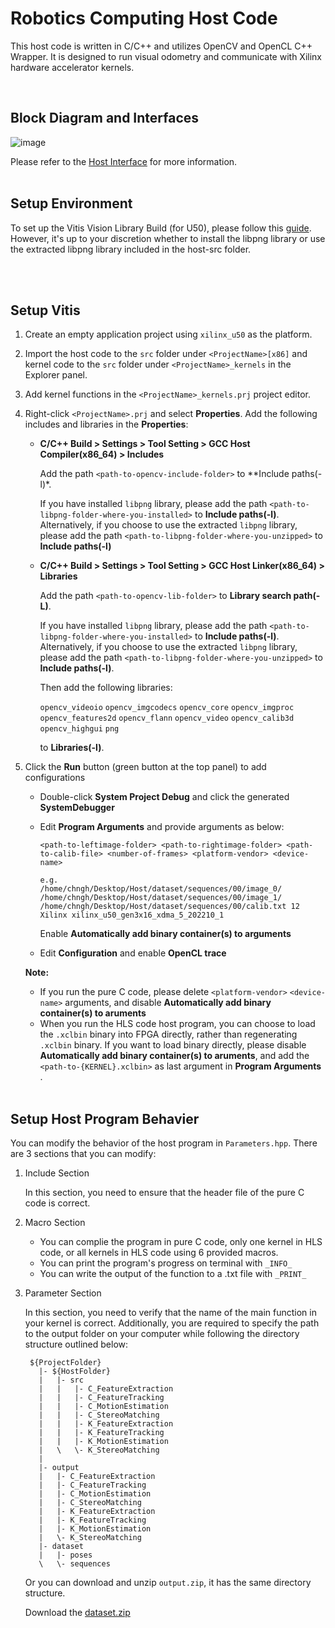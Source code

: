 # Robotics Computing Host Code

This host code is written in C/C++ and utilizes OpenCV and OpenCL C++ Wrapper. It is designed to run visual odometry and communicate with Xilinx hardware accelerator kernels.

</br>

## Block Diagram and Interfaces

![image](https://user-images.githubusercontent.com/85032763/236664960-c83ac98b-b4cd-43ac-ab78-eaf083f351b7.png)

Please refer to the [Host Interface](https://hackmd.io/jeLJ6ZYyQmuwtZx6spOqRA) for more information.
</br></br>

## Setup Environment

To set up the Vitis Vision Library Build (for U50), please follow this [guide](https://hackmd.io/3VZbNXG4T2CFOSbVs57WFQ).
However, it's up to your discretion whether to install the libpng library or use the extracted libpng library included in the host-src folder.

</br></br>

## Setup Vitis

1. Create an empty application project using `xilinx_u50` as the platform.
2. Import the host code to the `src` folder under `<ProjectName>[x86]` and kernel code to the `src` folder under `<ProjectName>_kernels` in the Explorer panel.
3. Add kernel functions in the `<ProjectName>_kernels.prj` project editor.
4. Right-click `<ProjectName>.prj` and select **Properties**.
   Add the following includes and libraries in the **Properties**:

   * **C/C++ Build > Settings > Tool Setting > GCC Host Compiler(x86_64) > Includes**
   
     Add the path ``<path-to-opencv-include-folder>`` to **Include paths(-l)*.
   
     If you have installed `libpng` library, please add the path ``<path-to-libpng-folder-where-you-installed>`` to **Include paths(-l)**.  
     Alternatively, if you choose to use the extracted  `libpng` library, please add the path ``<path-to-libpng-folder-where-you-unzipped>`` to **Include paths(-l)**
     
     
   * **C/C++ Build > Settings > Tool Setting > GCC Host Linker(x86_64) > Libraries**

     Add the path ``<path-to-opencv-lib-folder>`` to **Library search path(-L)**.
     
     If you have installed `libpng` library, please add the path ``<path-to-libpng-folder-where-you-installed>`` to **Include paths(-l)**.  
     Alternatively, if you choose to use the extracted  `libpng` library, please add the path ``<path-to-libpng-folder-where-you-unzipped>`` to **Include paths(-l)**.
     
     
     
     Then add the following libraries:
     
     ``opencv_videoio`` ``opencv_imgcodecs`` ``opencv_core`` ``opencv_imgproc`` ``opencv_features2d`` ``opencv_flann`` ``opencv_video`` ``opencv_calib3d`` ``opencv_highgui`` ``png``
     
     to **Libraries(-l)**.
5. Click the **Run** button (green button at the top panel) to add configurations

   * Double-click **System Project Debug** and click the generated **SystemDebugger**
   * Edit **Program Arguments** and provide arguments as below:
   
     ```
     <path-to-leftimage-folder> <path-to-rightimage-folder> <path-to-calib-file> <number-of-frames> <platform-vendor> <device-name>
     
     e.g. 
     /home/chngh/Desktop/Host/dataset/sequences/00/image_0/ /home/chngh/Desktop/Host/dataset/sequences/00/image_1/ /home/chngh/Desktop/Host/dataset/sequences/00/calib.txt 12 Xilinx xilinx_u50_gen3x16_xdma_5_202210_1
     ```
     
     Enable **Automatically add binary container(s) to arguments**
   * Edit **Configuration** and enable **OpenCL trace**


   **Note:** 
   * If you run the pure C code, please delete ``<platform-vendor>`` ``<device-name>`` arguments, and disable **Automatically add binary container(s) to aruments**
   * When you run the HLS code host program, you can choose to load the ``.xclbin`` binary into FPGA directly, rather than regenerating ``.xclbin`` binary.
      If you want to load binary directly, please disable **Automatically add binary container(s) to aruments**, and add the ``<path-to-{KERNEL}.xclbin>`` as last argument in **Program Arguments** .
   </br></br>

## Setup Host Program Behavier

You can modify the behavior of the host program in `Parameters.hpp`. There are 3 sections that you can modify:

1. Include Section

   In this section, you need to ensure that the header file of the pure C code is correct.
2. Macro Section

   * You can complie the program in pure C code, only one kernel in HLS code, or all kernels in HLS code using 6 provided macros.
   * You can print the program's progress on terminal with ``_INFO_``
   * You can write the output of the function to a .txt file with ``_PRINT_``
3. Parameter Section

   In this section, you need to verify that the name of the main function in your kernel is correct. Additionally, you are required to specify the path to the output folder on your computer while following the directory structure outlined below:

   ```
    ${ProjectFolder}
      |- ${HostFolder}
      |   |- src
      |   |   |- C_FeatureExtraction  
      |   |   |- C_FeatureTracking
      |   |   |- C_MotionEstimation
      |   |   |- C_StereoMatching
      |   |   |- K_FeatureExtraction
      |   |   |- K_FeatureTracking
      |   |   |- K_MotionEstimation
      |   \   \- K_StereoMatching
      |  
      |- output  
      |   |- C_FeatureExtraction  
      |   |- C_FeatureTracking
      |   |- C_MotionEstimation
      |   |- C_StereoMatching
      |   |- K_FeatureExtraction
      |   |- K_FeatureTracking
      |   |- K_MotionEstimation
      |   \- K_StereoMatching
      |- dataset
      |   |- poses
      \   \- sequences 
   ```
   
   Or you can download and unzip `output.zip`, it has the same directory structure.

   Download the [dataset.zip](https://drive.google.com/file/d/10q1iml4rOL9GB1Ew3EcNF0lm_c7B5Nf_/view?usp=drivesdk)
